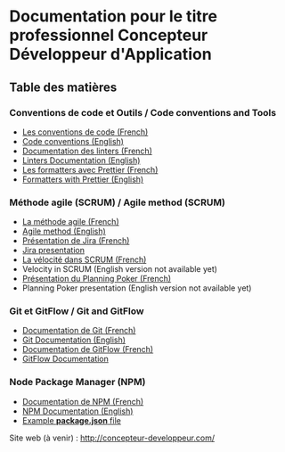 # Documentation pour le titre professionnel Concepteur Développeur d'Application

## Table des matières

### Conventions de code et Outils / Code conventions and Tools

- [Les conventions de code (French)](./basics/code-style/prettier/code-conventions/convention-fr.md)
- [Code conventions (English)](./basics/code-style/prettier/code-conventions/convention-en.md)
- [Documentation des linters (French)](./basics/code-style/linter/linters-fr.md)
- [Linters Documentation (English)](./basics/code-style/linter/linters-en.md)
- [Les formatters avec Prettier (French)](./basics/code-style/prettier/prettier-fr.md)
- [Formatters with Prettier (English)](./basics/code-style/prettier/prettier-en.md)

### Méthode agile (SCRUM) / Agile method (SCRUM)

- [La méthode agile (French)](./basics/methodology/agile-method/agile-method-fr.md)
- [Agile method (English)](./basics/methodology/agile-method/agile-method-en.md)
- [Présentation de Jira (French)](./basics/methodology/agile-method/agile-method-fr.md#jira)
- [Jira presentation](./basics/methodology/agile-method/agile-method-en.md#jira)
- [La vélocité dans SCRUM (French)](./basics/methodology/velocite.md)
- Velocity in SCRUM (English version not available yet)
- [Présentation du Planning Poker (French)](./basics/methodology/planning-poker/planning-poker-fr.md)
- Planning Poker presentation (English version not available yet)

### Git et GitFlow / Git and GitFlow

- [Documentation de Git (French)](./basics/git/git-fr.md)
- [Git Documentation (English)](./basics/git/git-en.md)
- [Documentation de GitFlow (French)](./basics/git/git-fr.md)
- [GitFlow Documentation](./basics/git/gitflow/gitflow-en.md)

### Node Package Manager (NPM)

- [Documentation de NPM (French)](./basics/npm/npm-fr.md)
- [NPM Documentation (English)](./basics/npm/npm-en.md)
- [Example **package.json** file](package.json)

Site web (à venir) : http://concepteur-developpeur.com/